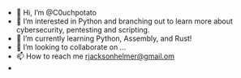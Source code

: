 - 👋 Hi, I’m @C0uchpotato
- 👀 I’m interested in Python and branching out to learn more about cybersecurity, pentesting and scripting.
- 🌱 I’m currently learning Python, Assembly, and Rust!
- 💞️ I’m looking to collaborate on ...
- 📫 How to reach me rjacksonhelmer@gmail.om
- 

<!---
C0uchpotato/C0uchpotato is a ✨ special ✨ repository because its `README.md` (this file) appears on your GitHub profile.
You can click the Preview link to take a look at your changes.
--->
